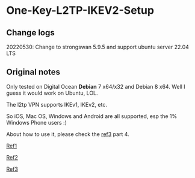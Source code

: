 # One-Key-L2TP-IKEV2-Setup

## Change logs

20220530: Change to strongswan 5.9.5 and support ubuntu server 22.04 LTS

## Original notes

Only tested on Digital Ocean **Debian** 7 x64/x32 and Debian 8 x64.
Well I guess it would work on Ubuntu, LOL.

The l2tp VPN supports IKEv1, IKEv2, etc.

So iOS, Mac OS, Windows and Android are all supported, esp the 1% Windows Phone users :)

About how to use it, please check the [ref3] part 4.

[Ref1]

[Ref2]

[Ref3]

[ref1]: https://hjc.im/shi-yong-strongswanda-jian-ipsecikev2-vpn/

[ref2]: http://quericy.me/blog/512

[ref3]: http://routeragency.com/?p=151
